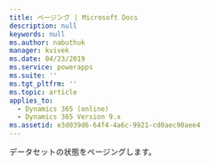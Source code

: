 ```yaml
---
title: ページング | Microsoft Docs
description: null
keywords: null
ms.author: nabuthuk
manager: kvivek
ms.date: 04/23/2019
ms.service: powerapps
ms.suite: ''
ms.tgt_pltfrm: ''
ms.topic: article
applies_to:
  - Dynamics 365 (online)
  - Dynamics 365 Version 9.x
ms.assetid: e3d039d6-64f4-4a6c-9921-cd0aec90aee4
---
```


データセットの状態をページングします。
